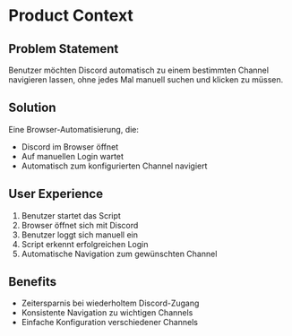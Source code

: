 # Product Context

## Problem Statement
Benutzer möchten Discord automatisch zu einem bestimmten Channel navigieren lassen, ohne jedes Mal manuell suchen und klicken zu müssen.

## Solution
Eine Browser-Automatisierung, die:
- Discord im Browser öffnet
- Auf manuellen Login wartet
- Automatisch zum konfigurierten Channel navigiert

## User Experience
1. Benutzer startet das Script
2. Browser öffnet sich mit Discord
3. Benutzer loggt sich manuell ein
4. Script erkennt erfolgreichen Login
5. Automatische Navigation zum gewünschten Channel

## Benefits
- Zeitersparnis bei wiederholtem Discord-Zugang
- Konsistente Navigation zu wichtigen Channels
- Einfache Konfiguration verschiedener Channels
